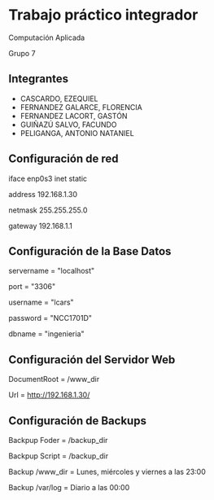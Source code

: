 # Trabajo práctico integrador

Computación Aplicada

Grupo 7

## Integrantes

* CASCARDO, EZEQUIEL
* FERNANDEZ GALARCE, FLORENCIA
* FERNANDEZ LACORT, GASTÓN
* GUIÑAZÚ SALVO, FACUNDO
* PELIGANGA, ANTONIO NATANIEL

## Configuración de red

iface enp0s3 inet static

 address 192.168.1.30
 
 netmask 255.255.255.0
 
 gateway 192.168.1.1

## Configuración de la Base Datos

servername = "localhost"

port = "3306"

username = "lcars"

password = "NCC1701D"

dbname = "ingenieria"

## Configuración del Servidor Web

DocumentRoot = /www_dir

Url = http://192.168.1.30/

## Configuración de Backups

Backpup Foder = /backup_dir

Backpup Script = /backup_dir

Backup /www_dir = Lunes, miércoles y viernes a las 23:00

Backup /var/log = Diario a las 00:00
